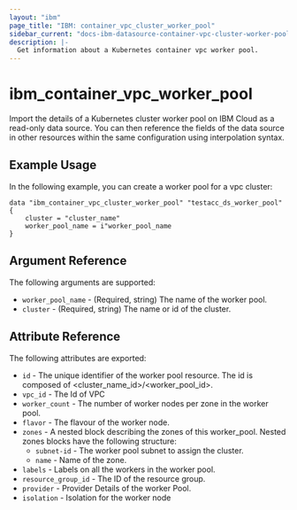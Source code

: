 ```yaml
---
layout: "ibm"
page_title: "IBM: container_vpc_cluster_worker_pool"
sidebar_current: "docs-ibm-datasource-container-vpc-cluster-worker-pool"
description: |-
  Get information about a Kubernetes container vpc worker pool.
---
```


# ibm\_container_vpc_worker_pool

Import the details of a Kubernetes cluster worker pool on IBM Cloud as a read-only data source. You can then reference the fields of the data source in other resources within the same configuration using interpolation syntax.

## Example Usage

In the following example, you can create a worker pool for a vpc cluster:

```hcl
data "ibm_container_vpc_cluster_worker_pool" "testacc_ds_worker_pool" {
    cluster = "cluster_name"
    worker_pool_name = i"worker_pool_name
}
```


## Argument Reference

The following arguments are supported:

* `worker_pool_name` - (Required, string) The name of the worker pool.
* `cluster` - (Required, string) The name or id of the cluster.

## Attribute Reference

The following attributes are exported:

* `id` - The unique identifier of the worker pool resource. The id is composed of \<cluster_name_id\>/\<worker_pool_id\>.<br/>
* `vpc_id` -  The Id of VPC 
* `worker_count` - The number of worker nodes per zone in the worker pool.
* `flavor` - The flavour of the worker node.
* `zones` - A nested block describing the zones of this worker_pool. Nested zones blocks have the following structure:
  * `subnet-id` -  The worker pool subnet to assign the cluster. 
  * `name` -  Name of the zone.
* `labels` -  Labels on all the workers in the worker pool.
* `resource_group_id` -  The ID of the resource group.
* `provider` -  Provider Details of the worker Pool.
* `isolation` -  Isolation for the worker node